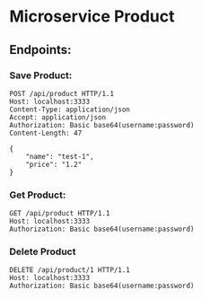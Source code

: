 # Microservice Product

## Endpoints:

### Save Product:
````
POST /api/product HTTP/1.1
Host: localhost:3333
Content-Type: application/json
Accept: application/json
Authorization: Basic base64(username:password)
Content-Length: 47

{
    "name": "test-1",
    "price": "1.2"
}
````

### Get Product:
````
GET /api/product HTTP/1.1
Host: localhost:3333
Authorization: Basic base64(username:password)
````

### Delete Product
````
DELETE /api/product/1 HTTP/1.1
Host: localhost:3333
Authorization: Basic base64(username:password)
````